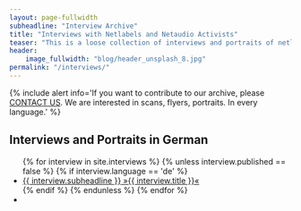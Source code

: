 ```yaml
---
layout: page-fullwidth
subheadline: "Interview Archive"
title: "Interviews with Netlabels and Netaudio Activists"
teaser: "This is a loose collection of interviews and portraits of netlabels and netaudio artists and activists."
header:
    image_fullwidth: "blog/header_unsplash_8.jpg"
permalink: "/interviews/"
---
```

{% include alert info='If you want to contribute to our archive, please <a href="http://netlabels.org/contact/">CONTACT US</a>. We are interested in scans, flyers, portraits. In every language.' %}

## Interviews and Portraits in German

<ul class="side-nav">
  {% for interview in site.interviews %}
    {% unless interview.published == false %}
        {% if interview.language == 'de' %}
            <li><a href="{{ site.url }}{{ interview.url }}"><span class="subheader">{{ interview.subheadline }}</span> »{{ interview.title }}«</a></li>
        {% endif %}
    {% endunless %}
  {% endfor %}
  <li>&nbsp;</li>
</ul>